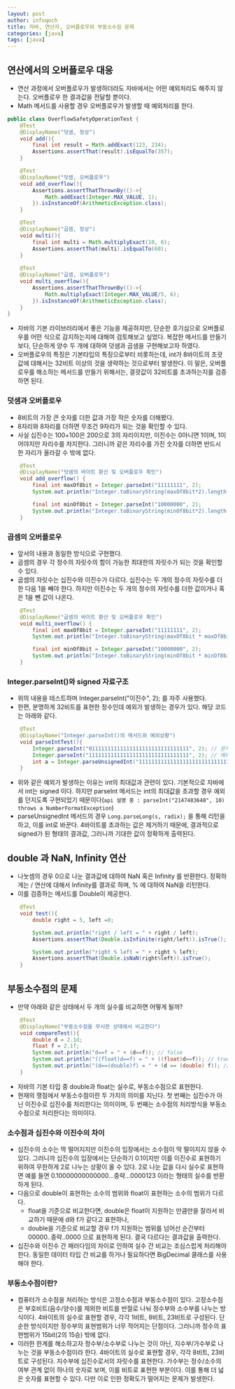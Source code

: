 ```yaml
---
layout: post
author: infoqoch
title: 자바, 연산자, 오버플로우와 부동소수점 문제
categories: [java]
tags: [java]
---
```


## 연산에서의 오버플로우 대응
- 연산 과정에서 오버플로우가 발생하더라도 자바에서는 어떤 예외처리도 해주지 않는다. 오버플로우 한 결과값을 전달할 뿐이다. 
-  Math 메서드를 사용할 경우 오버플로우가 발생할 때 예외처리를 한다. 

```java
public class OverflowSafetyOperationTest {
    @Test
    @DisplayName("덧샘, 정상")
    void add(){
        final int result = Math.addExact(123, 234);
        Assertions.assertThat(result).isEqualTo(357);
    }

    @Test
    @DisplayName("덧셈, 오버플로우")
    void add_overflow(){
        Assertions.assertThatThrownBy(()->{
            Math.addExact(Integer.MAX_VALUE, 1);
        }).isInstanceOf(ArithmeticException.class);
    }

    @Test
    @DisplayName("곱셈, 정상")
    void multi(){
        final int multi = Math.multiplyExact(10, 6);
        Assertions.assertThat(multi).isEqualTo(60);
    }
    
    @Test
    @DisplayName("곱셈, 오버플로우")
    void multi_overflow(){
        Assertions.assertThatThrownBy(()->{
            Math.multiplyExact(Integer.MAX_VALUE/5, 6);
        }).isInstanceOf(ArithmeticException.class);
    }
}
```

- 자바의 기본 라이브러리에서 좋은 기능을 제공하지만, 단순한 호기심으로 오버플로우를 어떤 식으로 감지하는지에 대해여 검토해보고 싶었다. 복잡한 메서드를 만들기보다, 단순하게 양수 두 개에 대하여 덧샘과 곱샘을 구현해보고자 하였다.
- 오버플로우의 특징은 기본타입의 특징으로부터 비롯하는데, int가 8바이트의 초괏값에 대해서는 32비트 이상의 것을 생략하는 것으로부터 발생한다. 이 말은, 오버플로우를 해소하는 메서드를 만들기 위해서는, 결괏값이 32비트를 초과하는지를 검증하면 된다.

### 덧샘과 오버플로우
- 8비트의 가장 큰 숫자를 더한 값과 가장 작은 숫자를 더해봤다. 
- 8자리와 8자리를 더하면 무조건 9자리가 되는 것을 확인할 수 있다. 
- 사실 십진수는 100+100은 200으로 3의 자리이지만, 이진수는 0아니면 1이며, 1이어야지만 자리수를 차지한다. 그러니까 같은 자리수를 가진 숫자를 더하면 반드시 한 자리가 올라갈 수 밖에 없다.

```java
    @Test
    @DisplayName("덧샘의 바이트 환산 및 오버플로우 확인")
    void add_overflow() {
        final int maxOf8bit = Integer.parseInt("11111111", 2);
        System.out.println("Integer.toBinaryString(maxOf8bit*2).length() = " + Integer.toBinaryString(maxOf8bit*2).length()); // 9

        final int minOf8bit = Integer.parseInt("10000000", 2);
        System.out.println("Integer.toBinaryString(minOf8bit*2).length() = " + Integer.toBinaryString(minOf8bit*2).length()); // 9
    }

```

### 곱셈의 오버플로우
- 앞서의 내용과 동일한 방식으로 구현했다. 
- 곱셈의 경우 각 정수의 자릿수의 합이 가능한 최대한의 자릿수가 되는 것을 확인할 수 있다. 
- 곱셈의 자릿수는 십진수와 이진수가 다르다. 십진수는 두 개의 정수의 자릿수를 더한 다음 1을 빼야 한다. 하지만 이진수는 두 개의 정수의 자릿수를 더한 값이거나 혹은 1을 뺀 값이 나온다. 

```java
    @Test
    @DisplayName("곱셈의 바이트 환산 및 오버플로우 확인")
    void multi_overflow() {
        final int maxOf8bit = Integer.parseInt("11111111", 2);
        System.out.println("Integer.toBinaryString(maxOf8bit * maxOf8bit).length() = " + Integer.toBinaryString(maxOf8bit * maxOf8bit).length()); // 16

        final int minOf8bit = Integer.parseInt("10000000", 2);
        System.out.println("Integer.toBinaryString(minOf8bit * minOf8bit).length() = " + Integer.toBinaryString(minOf8bit * minOf8bit).length()); //15
    }
```

### Integer.parseInt()와 signed 자료구조
- 위의 내용을 테스트하며 Integer.parseInt("이진수", 2); 를 자주 사용했다.
- 한편, 분명하게 32비트를 표현한 정수인데 예외가 발생하는 경우가 있다. 해당 코드는 아래와 같다.

```java
    @Test
    @DisplayName("Integer.parseInt()의 메서드와 예외상황")
    void parseIntTest(){
        Integer.parseInt("01111111111111111111111111111111", 2); // 문자가 32개인 문자열이다.
        Integer.parseInt("11111111111111111111111111111111", 2); // 예외가 발생한다.
        int a = Integer.parseUnsignedInt("11111111111111111111111111111111", 2); // 정상 동작한다. -1 을 반환한다.
    }
```

- 위와 같은 예외가 발생하는 이유는 int의 최대값과 관련이 있다. 기본적으로 자바에서 int는 signed 이다. 하지만 parseInt 메서드는 int의 최대값을 초과할 경우 예외를 던지도록 구현되었기 때문이다(`api 설명 중 : parseInt("2147483648", 10) throws a NumberFormatException`)
- parseUnsignedInt 메서드의 경우 `Long.parseLong(s, radix);` 을 통해 리턴을 하고, 이를 int로 바꾼다. 4바이트를 초과하는 값은 제거하기 때문에, 결과적으로 signed가 된 형태의 결과값, 그러니까 기대한 값이 정확하게 출력된다. 

## double 과 NaN, Infinity 연산
- 나눗셈의 경우 0으로 나눈 결과값에 대하여 NaN 혹은 Infinity 를 반환한다. 정확하게는 / 연산에 대해서 Infinity를 결과로 하며, % 에 대하여 NaN을 리턴한다.
- 이를 검증하는 메서드를 Double이 제공한다.

```java
    @Test
    void test(){
        double right = 5, left =0;

        System.out.println("right / left = " + right / left);
        Assertions.assertThat(Double.isInfinite(right/left)).isTrue();

        System.out.println("right % left = " + right % left);
        Assertions.assertThat(Double.isNaN(right%left)).isTrue();
    }
```

## 부동소수점의 문제
- 만약 아래와 같은 상태에서 두 개의 실수를 비교하면 어떻게 될까?

```java
    @Test
    @DisplayName("부동소수점을 무시한 상태에서 비교한다")
    void compareTest(){
        double d = 2.1d;
        float f = 2.1f;
        System.out.println("d==f = " + (d==f)); // false
        System.out.println("((float)d==f) = " + ((float)d==f)); // true
        System.out.println("(d==(double)f) = " + (d == (double) f)); // false
    }
```

- 자바의 기본 타입 중 double과 float는 실수로, 부동소수점으로 표현한다.
- 현재의 쟁점에서 부동소수점이란 두 가지의 의미를 지닌다. 첫 번째는 십진수가 아닌 이진수로 십진수를 처리한다는 의미이며, 두 번째는 소수점의 처리방식을 부동소수점으로 처리한다는 의미이다.

### 소수점과 십진수와 이진수의 차이
- 십진수의 소수는 딱 떨어지지만 이진수의 입장에서는 소수점이 딱 떨이지지 않을 수 있다. 그러니까 십진수의 입장에서는 단순하기 0.1이지만 이를 이진수로 표현하기 위하여 무한하게 2로 나누는 상황이 올 수 있다. 2로 나눈 값을 다시 실수로 표현하면 예를 들면 0.10000000000000...중략...0000123 이라는 형태의 실수를 반환하게 된다. 
- 다음으로 double이 표현하는 소수의 범위와 float이 표현하는 소수의 범위가 다르다. 
    - float을 기준으로 비교한다면, double은 float이 지원하는 만큼만을 잘라서 비교하기 때문에 d와 f가 같다고 표현하나, 
    - double을 기준으로 비교할 경우 f가 지원하는 범위를 넘어선 순간부터 00000..중략..0000 으로 표현하게 된다. 결국 다르다는 결과값을 출력한다.
- 십진수와 이진수 간 패러다임의 차이로 인하여 실수 간 비교는 조심스럽게 처리해야 한다. 동일한 데이터 타입 간 비교를 하거나 필요하다면 BigDecimal 클래스를 사용해야 한다. 

### 부동소수점이란?
- 컴퓨터가 소수점을 처리하는 방식은 고정소수점과 부동소수점이 있다. 고정소수점은 부호비트(음수/양수)를 제외한 비트를 반절로 나눠 정수부와 소수부를 나누는 방식이다. 4바이트의 실수로 표현할 경우, 각각 1비트, 8비트, 23비트로 구성된다. 단순한 방식이지만 정수부의 표현범위가 너무 적어지는 단점이다. 그러니까 정수의 표현범위가 15bit(2의 15승) 밖에 없다.
- 이러한 한계를 해소하고자 정수부/소수부로 나누는 것이 아닌, 지수부/가수부로 나누는 것을 부동소수점이라 한다. 4바이트의 실수로 표현할 경우, 각각 8비트, 23비트로 구성된다. 지수부에 십진수로서의 자릿수를 표현한다. 가수부는 정수/소수의 여부 관계 없이 하나의 숫자로 보며, 이를 비트로 표현한 부분이다. 이를 통해 더 넓은 숫자를 표현할 수 있다. 다만 이로 인한 정확도가 떨어지는 문제가 발생한다.


